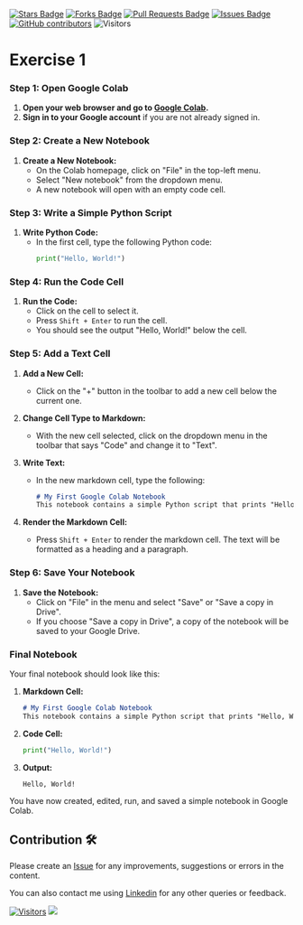 
<a href="https://github.com/drshahizan/Python_EDA/stargazers"><img src="https://img.shields.io/github/stars/drshahizan/Python_EDA" alt="Stars Badge"/></a>
<a href="https://github.com/drshahizan/Python_EDA/network/members"><img src="https://img.shields.io/github/forks/drshahizan/Python_EDA" alt="Forks Badge"/></a>
<a href="https://github.com/drshahizan/Python_EDA/pulls"><img src="https://img.shields.io/github/issues-pr/drshahizan/Python_EDA" alt="Pull Requests Badge"/></a>
<a href="https://github.com/drshahizan/Python_EDA/issues"><img src="https://img.shields.io/github/issues/drshahizan/Python_EDA" alt="Issues Badge"/></a>
<a href="https://github.com/drshahizan/Python_EDA/graphs/contributors"><img alt="GitHub contributors" src="https://img.shields.io/github/contributors/drshahizan/Python_EDA?color=2b9348"></a>
![Visitors](https://api.visitorbadge.io/api/visitors?path=https%3A%2F%2Fgithub.com%2Fdrshahizan%2FPython_EDA&labelColor=%23d9e3f0&countColor=%23697689&style=flat)

# Exercise 1

### Step 1: Open Google Colab
1. **Open your web browser and go to [Google Colab](https://colab.research.google.com/).**
2. **Sign in to your Google account** if you are not already signed in.

### Step 2: Create a New Notebook
1. **Create a New Notebook:**
   - On the Colab homepage, click on "File" in the top-left menu.
   - Select "New notebook" from the dropdown menu.
   - A new notebook will open with an empty code cell.

### Step 3: Write a Simple Python Script
1. **Write Python Code:**
   - In the first cell, type the following Python code:
     ```python
     print("Hello, World!")
     ```

### Step 4: Run the Code Cell
1. **Run the Code:**
   - Click on the cell to select it.
   - Press `Shift + Enter` to run the cell.
   - You should see the output "Hello, World!" below the cell.

### Step 5: Add a Text Cell
1. **Add a New Cell:**
   - Click on the "+" button in the toolbar to add a new cell below the current one.

2. **Change Cell Type to Markdown:**
   - With the new cell selected, click on the dropdown menu in the toolbar that says "Code" and change it to "Text".

3. **Write Text:**
   - In the new markdown cell, type the following:
     ```markdown
     # My First Google Colab Notebook
     This notebook contains a simple Python script that prints "Hello, World!".
     ```

4. **Render the Markdown Cell:**
   - Press `Shift + Enter` to render the markdown cell. The text will be formatted as a heading and a paragraph.

### Step 6: Save Your Notebook
1. **Save the Notebook:**
   - Click on "File" in the menu and select "Save" or "Save a copy in Drive".
   - If you choose "Save a copy in Drive", a copy of the notebook will be saved to your Google Drive.

### Final Notebook
Your final notebook should look like this:
1. **Markdown Cell:**
   ```markdown
   # My First Google Colab Notebook
   This notebook contains a simple Python script that prints "Hello, World!".
   ```

2. **Code Cell:**
   ```python
   print("Hello, World!")
   ```

3. **Output:**
   ```
   Hello, World!
   ```

You have now created, edited, run, and saved a simple notebook in Google Colab.

## Contribution 🛠️
Please create an [Issue](https://github.com/drshahizan/Python_EDA/issues) for any improvements, suggestions or errors in the content.

You can also contact me using [Linkedin](https://www.linkedin.com/in/drshahizan/) for any other queries or feedback.

[![Visitors](https://api.visitorbadge.io/api/visitors?path=https%3A%2F%2Fgithub.com%2Fdrshahizan&labelColor=%23697689&countColor=%23555555&style=plastic)](https://visitorbadge.io/status?path=https%3A%2F%2Fgithub.com%2Fdrshahizan)
![](https://hit.yhype.me/github/profile?user_id=81284918)
